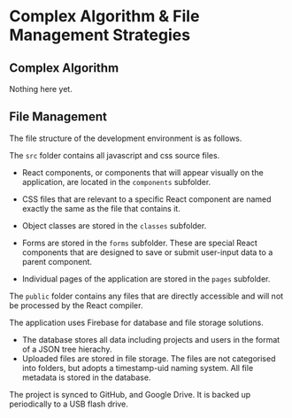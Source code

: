 # Complex Algorithm & File Management Strategies

## Complex Algorithm

Nothing here yet.

## File Management

The file structure of the development environment is as follows.

The `src` folder contains all javascript and css source files.

- React components, or components that will appear visually on the application, are located in the `components` subfolder.

- CSS files that are relevant to a specific React component are named exactly the same as the file that contains it.

- Object classes are stored in the `classes` subfolder.

- Forms are stored in the `forms` subfolder. These are special React components that are designed to save or submit user-input data to a parent component.

- Individual pages of the application are stored in the `pages` subfolder.

The `public` folder contains any files that are directly accessible and will not be processed by the React compiler.

The application uses Firebase for database and file storage solutions.

- The database stores all data including projects and users in the format of a JSON tree hierachy.
- Uploaded files are stored in file storage. The files are not categorised into folders, but adopts a timestamp-uid naming system. All file metadata is stored in the database.

The project is synced to GitHub, and Google Drive. It is backed up periodically to a USB flash drive.